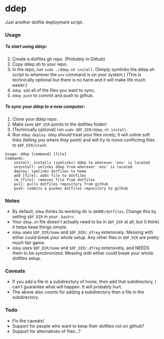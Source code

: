 # ddep
Just another dotfile deployment script.

### Usage

##### To start using ddep:
1. Create a dotfiles git repo. (Probably in Github)
2. Copy ddep.sh to your repo.
3. In the repo, run `sudo ./ddep.sh install`. (Simply symlinks the ddep.sh script to wherever the `env` command is on your system.) (This is technically optional but there is no harm and it will make life much easier.)
4. `ddep add` all of the files you want to sync.
5. `ddep push` to commit and push to github.

##### To sync your ddep to a new computer:
1. Clone your ddep repo.
2. Make sure `$DF_DIR` points to the dotfiles folder!
3. (Technically optional) run `sudo $DF_DIR/ddep.sh install`.
4. Run `ddep deploy`. `ddep` should treat your files nicely; it will unlink soft links (telling you where they point) and will try to move conflicting files to `$DF_DIR/stash`.

```
Usage: ddep [command] [file]
Commands:
    install: installs (symlinks) ddep to wherever 'env' is located
    uninstall: unlinks ddep from wherever 'env' is located
    deploy: symlinks dotfiles to home
    add [file]: adds file to dotfiles
    rm [file]: removes file from dotfiles
    pull: pulls dotfiles repository from github
    push: commits & pushes dotfiles repository to github
```

### Notes
 - By default, `ddep` thinks its working dir is `$HOME/dotfiles`. Change this by setting `$DF_DIR` in your `.bashrc`.
 - Your `ddep.sh` file doesn't actually need to be in `$DF_DIR` at all, but (I think) it helps keep things simple. 
 - `ddep` uses `$DF_DIR/home` and `$DF_DIR/.dfreg` extensively. Messing with either could break your whole setup. Any other files in `$DF_DIR` are pretty much fair game.
 - `ddep` uses `$DF_DIR/home` and `$DF_DIR/.dfreg` extensively, and NEEDS them to be synchronized. Messing with either could break your whole dotfiles setup.

### Caveats
 - If you add a file in a subdirectory of home, then add that subdirectory, I can't guarantee what will happen. It will probably hurt.
 - The above also counts for adding a subdirectory then a file in the subdirectory.

### Todo
 - Fix the caveats!
 - Support for people who want to keep their dotfiles not on github?
 - Support for alternatives of files...?
